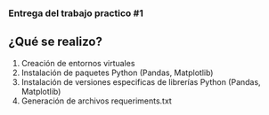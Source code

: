### Entrega del trabajo practico #1
## ¿Qué se realizo?
1. Creación de entornos virtuales
2. Instalación de paquetes Python (Pandas, Matplotlib)
3. Instalación de versiones especificas de librerías Python (Pandas, Matplotlib)
4. Generación de archivos requeriments.txt
